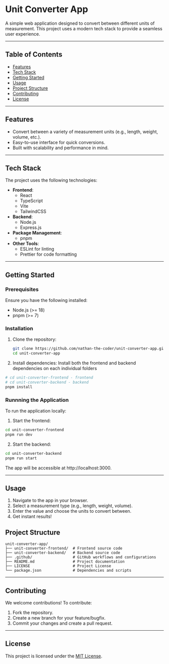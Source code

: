 # Unit Converter App

A simple web application designed to convert between different units of measurement. This project uses a modern tech stack to provide a seamless user experience.

---

## Table of Contents
- [Features](#features)
- [Tech Stack](#tech-stack)
- [Getting Started](#getting-started)
- [Usage](#usage)
- [Project Structure](#project-structure)
- [Contributing](#contributing)
- [License](#license)

---

## Features
- Convert between a variety of measurement units (e.g., length, weight, volume, etc.).
- Easy-to-use interface for quick conversions.
- Built with scalability and performance in mind.

---

## Tech Stack
The project uses the following technologies:
- **Frontend**:
  - React
  - TypeScript
  - Vite
  - TailwindCSS
- **Backend**:
  - Node.js
  - Express.js
- **Package Management**:
  - pnpm
- **Other Tools**:
  - ESLint for linting
  - Prettier for code formatting

---

## Getting Started

### Prerequisites
Ensure you have the following installed:
- Node.js (>= 18)
- pnpm (>= 7)

### Installation
1. Clone the repository:
   ```bash
   git clone https://github.com/nathan-the-coder/unit-converter-app.git
   cd unit-converter-app
   ```
2. Install dependencies:
Install both the frontend and backend dependencies on each individual  folders
  ```sh
  # cd unit-converter-frontend - frontend
  # cd unit-converter-backend - backend
  pnpm install
  ```

### Runnning the Application
To run the application locally:

1. Start the frontend:
```sh
cd unit-converter-frontend
pnpm run dev
```
2. Start the backend:
```sh
cd unit-converter-backend
pnpm run start
```
The app will be accessible at http://localhost:3000.

---
## Usage

1. Navigate to the app in your browser.
2. Select a measurement type (e.g., length, weight, volume).
3. Enter the value and choose the units to convert between.
4. Get instant results!

## Project Structure
```
unit-converter-app/
├── unit-converter-frontend/  # Frontend source code
├── unit-converter-backend/   # Backend source code
├── .github/                  # GitHub workflows and configurations
├── README.md                 # Project documentation
├── LICENSE                   # Project License
└── package.json              # Dependencies and scripts
```
---
## Contributing
We welcome contributions! To contribute:

1. Fork the repository.
2. Create a new branch for your feature/bugfix.
3. Commit your changes and create a pull request.
---
## License
This project is licensed under the [MIT License](./LICENSE).
